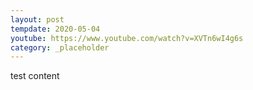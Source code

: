```yaml
---
layout: post
tempdate: 2020-05-04
youtube: https://www.youtube.com/watch?v=XVTn6wI4g6s
category: _placeholder
---
```

test content